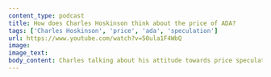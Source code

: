 ```yaml
---
content_type: podcast
title: How does Charles Hoskinson think about the price of ADA?
tags: ['Charles Hoskinson', 'price', 'ada', 'speculation']
url: https://www.youtube.com/watch?v=50ula1F4WbQ
image:
image_text:
body_content: Charles talking about his attitude towards price speculation
---
```

